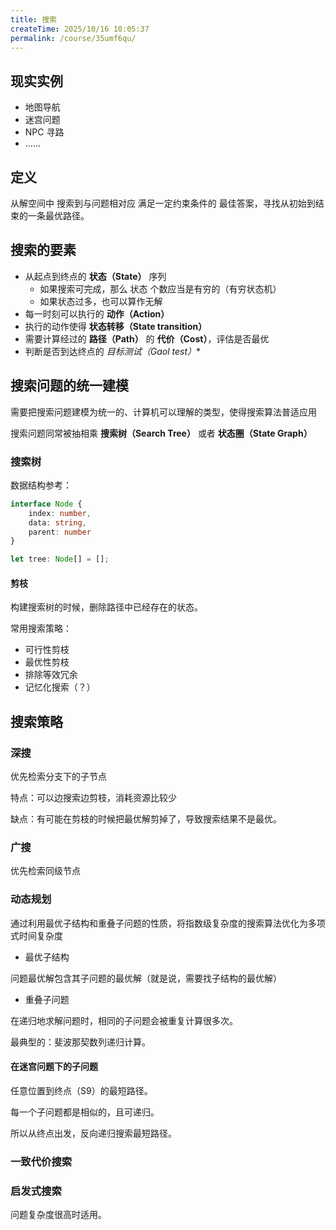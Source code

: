```yaml
---
title: 搜索
createTime: 2025/10/16 10:05:37
permalink: /course/35umf6qu/
---
```

## 现实实例

- 地图导航
- 迷宫问题
- NPC 寻路
- ……

## 定义

从解空间中 搜索到与问题相对应 满足一定约束条件的 最佳答案，寻找从初始到结束的一条最优路径。

## 搜索的要素

- 从起点到终点的 **状态（State）** 序列
  - 如果搜索可完成，那么 状态 个数应当是有穷的（有穷状态机）
  - 如果状态过多，也可以算作无解
- 每一时刻可以执行的 **动作（Action）**
- 执行的动作使得 **状态转移（State transition）**
- 需要计算经过的 **路径（Path）** 的 **代价（Cost）**，评估是否最优
- 判断是否到达终点的 **目标测试*（Gaol test）**

## 搜索问题的统一建模

需要把搜索问题建模为统一的、计算机可以理解的类型，使得搜索算法普适应用

搜索问题同常被抽相乘 **搜索树（Search Tree）** 或者 **状态圈（State Graph）**

### 搜索树

数据结构参考：

```typescript
interface Node {
    index: number,
    data: string,
    parent: number
}

let tree: Node[] = [];
```

#### 剪枝

构建搜索树的时候，删除路径中已经存在的状态。

常用搜索策略：

- 可行性剪枝
- 最优性剪枝
- 排除等效冗余
- 记忆化搜索（？）

## 搜索策略

### 深搜

优先检索分支下的子节点

特点：可以边搜索边剪枝，消耗资源比较少

缺点：有可能在剪枝的时候把最优解剪掉了，导致搜索结果不是最优。

### 广搜

优先检索同级节点

### 动态规划

通过利用最优子结构和重叠子问题的性质，将指数级复杂度的搜索算法优化为多项式时间复杂度

- 最优子结构

问题最优解包含其子问题的最优解（就是说，需要找子结构的最优解）

- 重叠子问题

在递归地求解问题时，相同的子问题会被重复计算很多次。

最典型的：斐波那契数列递归计算。

#### 在迷宫问题下的子问题

任意位置到终点（S9）的最短路径。

每一个子问题都是相似的，且可递归。

所以从终点出发，反向递归搜索最短路径。

### 一致代价搜索

### 启发式搜索

问题复杂度很高时适用。
